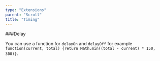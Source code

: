 ```yaml
---
type: "Extensions"
parent: "Scroll"
title: "Timing"
---
```


###Delay

You can use a function for `delayOn` and `delayOff` for example `function(current, total) {return Math.min((total - current) * 150, 300)}`.

<demo>
  <div class="gatsby_demo_item" data-iframe="iframe/demos/scroll/delay">
  </div>
</demo>
